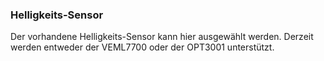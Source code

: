 ﻿### Helligkeits-Sensor

Der vorhandene Helligkeits-Sensor kann hier ausgewählt werden. Derzeit werden entweder der VEML7700 oder der OPT3001 unterstützt.

